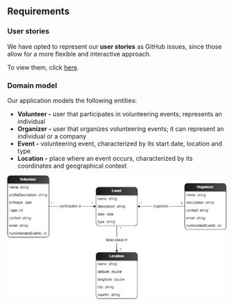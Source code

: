 ## Requirements

### User stories
We have opted to represent our **user stories** as GitHub issues, since those allow for a more flexible and interactive approach.

To view them, click [here](https://github.com/FEUP-LEIC-ES-2022-23/2LEIC05T2/issues).

### Domain model

Our application models the following entities:
* **Volunteer -** user that participates in volunteering events; represents an individual
* **Organizer -** user that organizes volunteering events; it can represent an individual or a company
* **Event -** volunteering event, characterized by its start date, location and type
* **Location -** place where an event occurs, characterized by its coordinates and geographical context

![Domain Model](../images/DomainModel.png)
